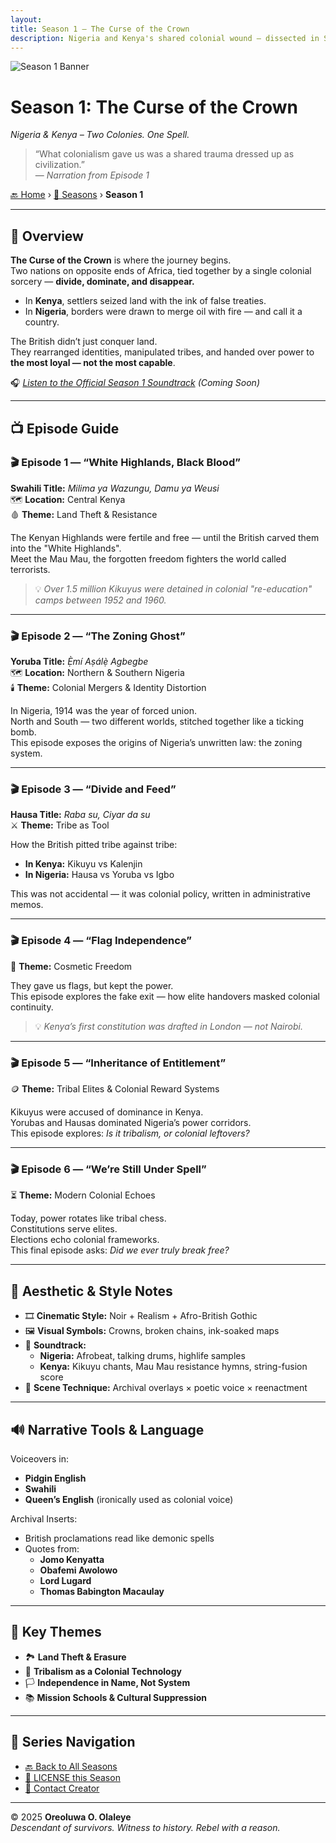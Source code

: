 ```yaml
---
layout: 
title: Season 1 – The Curse of the Crown
description: Nigeria and Kenya's shared colonial wound — dissected in Season 1 of the Evolving docu-series. Explore episode guides, resistance stories, and archival revelations.
---
```


![Season 1 Banner](/assets/season1-banner.jpg)

# **Season 1: The Curse of the Crown**  
*Nigeria & Kenya – Two Colonies. One Spell.*

> “What colonialism gave us was a shared trauma dressed up as civilization.”  
> — *Narration from Episode 1*

[🔙 Home](/index.md) › [📜 Seasons](/seasons/) › **Season 1**

---

## 🧠 Overview

**The Curse of the Crown** is where the journey begins.  
Two nations on opposite ends of Africa, tied together by a single colonial sorcery — **divide, dominate, and disappear.**

- In **Kenya**, settlers seized land with the ink of false treaties.  
- In **Nigeria**, borders were drawn to merge oil with fire — and call it a country.

The British didn’t just conquer land.  
They rearranged identities, manipulated tribes, and handed over power to **the most loyal — not the most capable**.

🎧 *[Listen to the Official Season 1 Soundtrack](#)* *(Coming Soon)*

---

## 📺 Episode Guide

### 🎬 Episode 1 — “White Highlands, Black Blood”  
**Swahili Title:** *Milima ya Wazungu, Damu ya Weusi*  
🗺️ **Location:** Central Kenya  
🩸 **Theme:** Land Theft & Resistance  

The Kenyan Highlands were fertile and free — until the British carved them into the "White Highlands".  
Meet the Mau Mau, the forgotten freedom fighters the world called terrorists.

> 💡 *Over 1.5 million Kikuyus were detained in colonial "re-education" camps between 1952 and 1960.*

---

### 🎬 Episode 2 — “The Zoning Ghost”  
**Yoruba Title:** *Ẹ̀mí Aṣálẹ̀ Agbegbe*  
🗺️ **Location:** Northern & Southern Nigeria  
🕯️ **Theme:** Colonial Mergers & Identity Distortion  

In Nigeria, 1914 was the year of forced union.  
North and South — two different worlds, stitched together like a ticking bomb.  
This episode exposes the origins of Nigeria’s unwritten law: the zoning system.

---

### 🎬 Episode 3 — “Divide and Feed”  
**Hausa Title:** *Raba su, Ciyar da su*  
⚔️ **Theme:** Tribe as Tool  

How the British pitted tribe against tribe:  
- **In Kenya:** Kikuyu vs Kalenjin  
- **In Nigeria:** Hausa vs Yoruba vs Igbo  

This was not accidental — it was colonial policy, written in administrative memos.

---

### 🎬 Episode 4 — “Flag Independence”  
🧢 **Theme:** Cosmetic Freedom  

They gave us flags, but kept the power.  
This episode explores the fake exit — how elite handovers masked colonial continuity.

> 💡 *Kenya’s first constitution was drafted in London — not Nairobi.*

---

### 🎬 Episode 5 — “Inheritance of Entitlement”  
🪙 **Theme:** Tribal Elites & Colonial Reward Systems  

Kikuyus were accused of dominance in Kenya.  
Yorubas and Hausas dominated Nigeria’s power corridors.  
This episode explores: _Is it tribalism, or colonial leftovers?_

---

### 🎬 Episode 6 — “We’re Still Under Spell”  
⏳ **Theme:** Modern Colonial Echoes  

Today, power rotates like tribal chess.  
Constitutions serve elites.  
Elections echo colonial frameworks.  
This final episode asks: _Did we ever truly break free?_

---

## 🎨 Aesthetic & Style Notes

- 🎞️ **Cinematic Style:** Noir + Realism + Afro-British Gothic  
- 🖼️ **Visual Symbols:** Crowns, broken chains, ink-soaked maps  
- 🎵 **Soundtrack:**  
  - **Nigeria:** Afrobeat, talking drums, highlife samples  
  - **Kenya:** Kikuyu chants, Mau Mau resistance hymns, string-fusion score  
- 🎥 **Scene Technique:** Archival overlays × poetic voice × reenactment

---

## 🔊 Narrative Tools & Language

Voiceovers in:
- **Pidgin English**  
- **Swahili**  
- **Queen’s English** (ironically used as colonial voice)

Archival Inserts:
- British proclamations read like demonic spells  
- Quotes from:
  - **Jomo Kenyatta**
  - **Obafemi Awolowo**
  - **Lord Lugard**
  - **Thomas Babington Macaulay**

---

## 📌 Key Themes

- 🏞️ **Land Theft & Erasure**  
- 🧬 **Tribalism as a Colonial Technology**  
- 🏳️ **Independence in Name, Not System**  
- 📚 **Mission Schools & Cultural Suppression**

---

## 🧭 Series Navigation

- [🔙 Back to All Seasons](/seasons/index.md)  
- [📜 LICENSE this Season](/LICENSE.md)  
- [📩 Contact Creator](mailto:oreoluwaolaleye96@gmail.com)

---

© 2025 **Oreoluwa O. Olaleye**  
_Descendant of survivors. Witness to history. Rebel with a reason._
